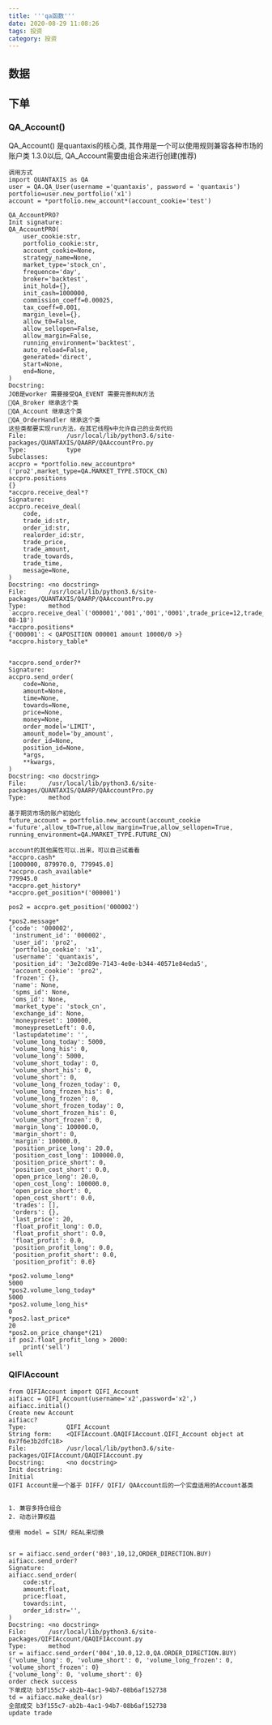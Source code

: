 ```yaml
---
title: '''qa函数'''
date: 2020-08-29 11:08:26
tags: 投资
category: 投资
---
```

## 数据

## 下单

### QA_Account()
QA_Account() 是quantaxis的核心类, 其作用是一个可以使用规则兼容各种市场的账户类
1.3.0以后, QA_Account需要由组合来进行创建(推荐)

	调用方式
    import QUANTAXIS as QA
	user = QA.QA_User(username ='quantaxis', password = 'quantaxis')
	portfolio=user.new_portfolio('x1')
	account = *portfolio.new_account*(account_cookie='test')

	QA_AccountPRO?
	Init signature:
	QA_AccountPRO(
	    user_cookie:str,
	    portfolio_cookie:str,
	    account_cookie=None,
	    strategy_name=None,
	    market_type='stock_cn',
	    frequence='day',
	    broker='backtest',
	    init_hold={},
	    init_cash=1000000,
	    commission_coeff=0.00025,
	    tax_coeff=0.001,
	    margin_level={},
	    allow_t0=False,
	    allow_sellopen=False,
	    allow_margin=False,
	    running_environment='backtest',
	    auto_reload=False,
	    generated='direct',
	    start=None,
	    end=None,
	)
	Docstring:     
	JOB是worker 需要接受QA_EVENT 需要完善RUN方法
	👻QA_Broker 继承这个类
	👻QA_Account 继承这个类
	👻QA_OrderHandler 继承这个类
	这些类都要实现run方法，在其它线程🌀中允许自己的业务代码
	File:           /usr/local/lib/python3.6/site-packages/QUANTAXIS/QAARP/QAAccountPro.py
	Type:           type
	Subclasses:     
	accpro = *portfolio.new_accountpro*('pro2',market_type=QA.MARKET_TYPE.STOCK_CN)
	accpro.positions
	{}
	*accpro.receive_deal*?
	Signature:
	accpro.receive_deal(
	    code,
	    trade_id:str,
	    order_id:str,
	    realorder_id:str,
	    trade_price,
	    trade_amount,
	    trade_towards,
	    trade_time,
	    message=None,
	)
	Docstring: <no docstring>
	File:      /usr/local/lib/python3.6/site-packages/QUANTAXIS/QAARP/QAAccountPro.py
	Type:      method
	`accpro.receive_deal`('000001','001','001','0001',trade_price=12,trade_amount=10000,trade_towards=QA.ORDER_DIRECTION.BUY,trade_time='2020-08-18')
	*accpro.positions*
	{'000001': < QAPOSITION 000001 amount 10000/0 >}
	*accpro.history_table*


	*accpro.send_order?*
	Signature:
	accpro.send_order(
	    code=None,
	    amount=None,
	    time=None,
	    towards=None,
	    price=None,
	    money=None,
	    order_model='LIMIT',
	    amount_model='by_amount',
	    order_id=None,
	    position_id=None,
	    *args,
	    **kwargs,
	)
	Docstring: <no docstring>
	File:      /usr/local/lib/python3.6/site-packages/QUANTAXIS/QAARP/QAAccountPro.py
	Type:      method

	基于期货市场的账户初始化
	future_account = portfolio.new_account(account_cookie ='future',allow_t0=True,allow_margin=True,allow_sellopen=True, running_environment=QA.MARKET_TYPE.FUTURE_CN)

	account的其他属性可以.出来，可以自己试着看
	*accpro.cash*
	[1000000, 879970.0, 779945.0]
	*accpro.cash_available*
	779945.0
	*accpro.get_history*
	*accpro.get_position*('000001')

	pos2 = accpro.get_position('000002')

	*pos2.message*
	{'code': '000002',
	 'instrument_id': '000002',
	 'user_id': 'pro2',
	 'portfolio_cookie': 'x1',
	 'username': 'quantaxis',
	 'position_id': '3e2cd89e-7143-4e0e-b344-40571e84eda5',
	 'account_cookie': 'pro2',
	 'frozen': {},
	 'name': None,
	 'spms_id': None,
	 'oms_id': None,
	 'market_type': 'stock_cn',
	 'exchange_id': None,
	 'moneypreset': 100000,
	 'moneypresetLeft': 0.0,
	 'lastupdatetime': '',
	 'volume_long_today': 5000,
	 'volume_long_his': 0,
	 'volume_long': 5000,
	 'volume_short_today': 0,
	 'volume_short_his': 0,
	 'volume_short': 0,
	 'volume_long_frozen_today': 0,
	 'volume_long_frozen_his': 0,
	 'volume_long_frozen': 0,
	 'volume_short_frozen_today': 0,
	 'volume_short_frozen_his': 0,
	 'volume_short_frozen': 0,
	 'margin_long': 100000.0,
	 'margin_short': 0,
	 'margin': 100000.0,
	 'position_price_long': 20.0,
	 'position_cost_long': 100000.0,
	 'position_price_short': 0,
	 'position_cost_short': 0.0,
	 'open_price_long': 20.0,
	 'open_cost_long': 100000.0,
	 'open_price_short': 0,
	 'open_cost_short': 0.0,
	 'trades': [],
	 'orders': {},
	 'last_price': 20,
	 'float_profit_long': 0.0,
	 'float_profit_short': 0.0,
	 'float_profit': 0.0,
	 'position_profit_long': 0.0,
	 'position_profit_short': 0.0,
	 'position_profit': 0.0}

	*pos2.volume_long*
	5000
	*pos2.volume_long_today*
	5000
	*pos2.volume_long_his*
	0
	*pos2.last_price*
	20
	*pos2.on_price_change*(21)
	if pos2.float_profit_long > 2000:
	    print('sell')
	sell

### QIFIAccount

	from QIFIAccount import QIFI_Account
	aifiacc = QIFI_Account(username='x2',password='x2',)
	aifiacc.initial()
	Create new Account
	aifiacc?
	Type:           QIFI_Account
	String form:    <QIFIAccount.QAQIFIAccount.QIFI_Account object at 0x7f6e3b2dfc18>
	File:           /usr/local/lib/python3.6/site-packages/QIFIAccount/QAQIFIAccount.py
	Docstring:      <no docstring>
	Init docstring:
	Initial
	QIFI Account是一个基于 DIFF/ QIFI/ QAAccount后的一个实盘适用的Account基类
	
	
	1. 兼容多持仓组合
	2. 动态计算权益
	
	使用 model = SIM/ REAL来切换


	sr = aifiacc.send_order('003',10,12,ORDER_DIRECTION.BUY)
	aifiacc.send_order?
	Signature:
	aifiacc.send_order(
	    code:str,
	    amount:float,
	    price:float,
	    towards:int,
	    order_id:str='',
	)
	Docstring: <no docstring>
	File:      /usr/local/lib/python3.6/site-packages/QIFIAccount/QAQIFIAccount.py
	Type:      method
	sr = aifiacc.send_order('004',10.0,12.0,QA.ORDER_DIRECTION.BUY)
	{'volume_long': 0, 'volume_short': 0, 'volume_long_frozen': 0, 'volume_short_frozen': 0}
	{'volume_long': 0, 'volume_short': 0}
	order check success
	下单成功 b3f155c7-ab2b-4ac1-94b7-08b6af152738
	td = aifiacc.make_deal(sr)
	全部成交 b3f155c7-ab2b-4ac1-94b7-08b6af152738
	update trade